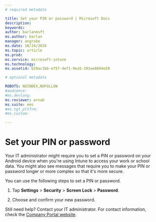 ```yaml
---
# required metadata

title: Set your PIN or password | Microsoft Docs
description:
keywords:
author: barlanmsftms.author: barlan
manager: angrobe
ms.date: 10/24/2016
ms.topic: article
ms.prod:
ms.service: microsoft-intune
ms.technology:
ms.assetid: b29ac1bb-ef57-4ef1-9ea5-191ee8694e58

# optional metadata

ROBOTS: NOINDEX,NOFOLLOW
#audience:
#ms.devlang:
ms.reviewer: arnab
ms.suite: ems
#ms.tgt_pltfrm:
#ms.custom:

---
```


# Set your PIN or password

Your IT administrator might require you to set a PIN or password on your Android device when you're using Intune to access your work or school data. You might also see messages that require you to make your PIN or password longer or more complex so that it's more secure.  

You can use the following steps to set a PIN or password.

1.  Tap  **Settings** &gt; **Security** &gt; **Screen Lock** &gt; **Password**.

2.  Choose and confirm your new password.


Still need help? Contact your IT administrator. For contact information, check the [Company Portal website](http://portal.manage.microsoft.com).
